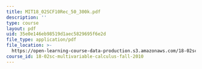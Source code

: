 ```yaml
---
title: MIT18_02SCF10Rec_50_300k.pdf
description: ''
type: course
layout: pdf
uid: 35e0e146eb98519d1aec5829695f6e2d
file_type: application/pdf
file_location: >-
  https://open-learning-course-data-production.s3.amazonaws.com/18-02sc-multivariable-calculus-fall-2010/35e0e146eb98519d1aec5829695f6e2d_MIT18_02SCF10Rec_50_300k.pdf
course_id: 18-02sc-multivariable-calculus-fall-2010
---
```

